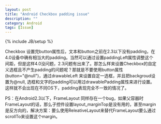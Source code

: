 ```yaml
---
layout: post
title: "Android Checkbox padding issue"
description: ""
category: Android
tags: [Issue]
---
```

{% include JB/setup %}

Checkbox 设置完button属性后，文本和button之前在2.3以下没有padding，在4.0设备中确有相当大的padding。当然可以通过设置paddingLeft属性调整这个间距，但是这样4.0没问题，2.3问题有出来了。那怎么样来设置Checkbox的自定义选框且不产生padding的问题呢？那就是不要使用button属性(button="@null")，通过drawableLeft 来设置自定一选框，并且把backgroud设置为@null, 选框和文字的padding可以用过drawablePadding属性来进行设置。这样就不会出现在不同OS下，padding表现完全不一致的情况了。

PS：在Android2.3以下，FrameLayout 同样存在一个bug，如果父容器时FrameLayout的话，那么子控件设置layout_marginTop是没有用的，甚至margin是反方向的，解决方案：要么使用ReleativeLayout来替代FrameLayout要么通过scrollTo来设置这个margin。
